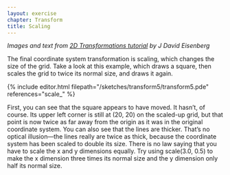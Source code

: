 ```yaml
---
layout: exercise
chapter: Transform
title: Scaling
---
```


*Images and text from <a href="https://processing.org/tutorials/transform2d/" target="_blank">2D Transformations tutorial</a> by J David Eisenberg*
        
The final coordinate system transformation is scaling, which changes the size of the grid. Take a look at this example, which draws a square, then scales the grid to twice its normal size, and draws it again.

{% include editor.html filepath="/sketches/transform5/transform5.pde" references="scale_" %}

First, you can see that the square appears to have moved. It hasn’t, of course. Its upper left corner is still at (20, 20) on the scaled-up grid, but that point is now twice as far away from the origin as it was in the original coordinate system. You can also see that the lines are thicker. That’s no optical illusion—the lines really are twice as thick, because the coordinate system has been scaled to double its size. There is no law saying that you have to scale the x and y dimensions equally. Try using scale(3.0, 0.5) to make the x dimension three times its normal size and the y dimension only half its normal size.